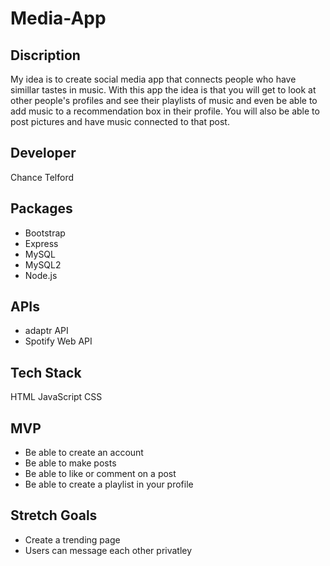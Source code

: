 # Media-App

## Discription
My idea is to create social media app that connects people who have simillar tastes in music. With this app the idea is that you will get to look at other people's profiles and see their playlists of music and even be able to add music to a recommendation box in their profile. You will also be able to post pictures and have music connected to that post. 


## Developer
Chance Telford

## Packages
- Bootstrap
- Express
- MySQL
- MySQL2
- Node.js

## APIs
- adaptr API
- Spotify Web API

## Tech Stack
HTML
JavaScript
CSS

## MVP
- Be able to create an account
- Be able to make posts
- Be able to like or comment on a post
- Be able to create a playlist in your profile

## Stretch Goals
- Create a trending page
- Users can message each other privatley